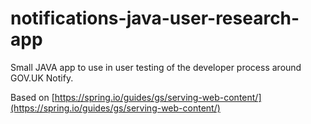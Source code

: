 # notifications-java-user-research-app
Small JAVA app to use in user testing of the developer process around GOV.UK Notify.


Based on [https://spring.io/guides/gs/serving-web-content/](https://spring.io/guides/gs/serving-web-content/)
